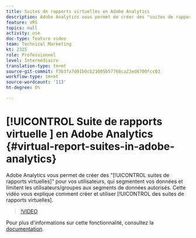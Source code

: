 ```yaml
---
title: Suites de rapports virtuelles en Adobe Analytics
description: Adobe Analytics vous permet de créer des "suites de rapports virtuelles" pour vos utilisateurs, qui segmentent vos données et limitent les utilisateurs/groupes aux segments de données autorisés. Cette vidéo vous explique comment créer et utiliser des suites de rapports virtuelles.
feature: VRS
topics: null
activity: use
doc-type: feature video
team: Technical Marketing
kt: 2325
role: Professionnel
level: Intermédiaire
translation-type: tm+mt
source-git-commit: f3b3fa7d91b0cb21005b57768ca23ed6700fcc03
workflow-type: tm+mt
source-wordcount: '113'
ht-degree: 0%

---
```



# [!UICONTROL Suite de rapports virtuelle ] en Adobe Analytics  {#virtual-report-suites-in-adobe-analytics}

Adobe Analytics vous permet de créer des &quot;[!UICONTROL suites de rapports virtuelles]&quot; pour vos utilisateurs, qui segmentent vos données et limitent les utilisateurs/groupes aux segments de données autorisés. Cette vidéo vous explique comment créer et utiliser [!UICONTROL des suites de rapports virtuelles].

>[!VIDEO](https://video.tv.adobe.com/v/25412/?quality=12)

Pour plus d&#39;informations sur cette fonctionnalité, consultez la [documentation](https://marketing.adobe.com/resources/help/en_US/reference/vrs-about.html).

